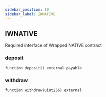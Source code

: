 ```yaml
---
sidebar_position: 10
sidebar_label: IWNATIVE
---
```


## IWNATIVE

Required interface of Wrapped NATIVE contract

### deposit

```solidity
function deposit() external payable
```

### withdraw

```solidity
function withdraw(uint256) external
```

